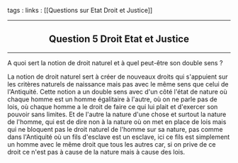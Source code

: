 tags : 
links : [[Questions sur Etat Droit et Justice]]

****

<h2 style="text-align: center;"> Question 5 Droit Etat et Justice </h2>

****

A quoi sert la notion de droit naturel et à quel peut-être son double sens ?

 La notion de droit naturel sert à créer de nouveaux droits qui s'appuient sur les critères naturels de naissance mais pas avec le même sens que celui de l'Antiquité. Cette notion a un double sens avec d'un côté l'état de nature où chaque homme est un homme égalitaire à l'autre, où on ne parle pas de lois, où chaque homme a le droit de faire ce qui lui plait et d'exercer son pouvoir sans limites. Et de l'autre la nature d'une chose et surtout la nature de l'homme, qui est de dire non à la nature où on met en place de lois mais qui ne bloquent pas le droit naturel de l'homme sur sa nature, pas comme dans l'Antiquité où un fils d'esclave est un esclave, ici ce fils est simplement un homme avec le même droit que tous les autres car, si on prive de ce droit ce n'est pas à cause de la nature mais à cause des lois. 